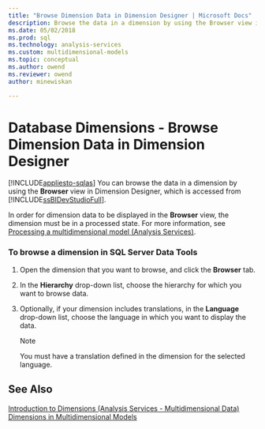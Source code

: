 ```yaml
---
title: "Browse Dimension Data in Dimension Designer | Microsoft Docs"
description: Browse the data in a dimension by using the Browser view in Dimension Designer, which is accessed from SQL Server Data Tools.
ms.date: 05/02/2018
ms.prod: sql
ms.technology: analysis-services
ms.custom: multidimensional-models
ms.topic: conceptual
ms.author: owend
ms.reviewer: owend
author: minewiskan

---
```

# Database Dimensions - Browse Dimension Data in Dimension Designer
[!INCLUDE[appliesto-sqlas](../includes/appliesto-sqlas.md)]
  You can browse the data in a dimension by using the **Browser** view in Dimension Designer, which is accessed from [!INCLUDE[ssBIDevStudioFull](../includes/ssbidevstudiofull-md.md)].  
  
 In order for dimension data to be displayed in the **Browser** view, the dimension must be in a processed state. For more information, see [Processing a multidimensional model &#40;Analysis Services&#41;](../../analysis-services/multidimensional-models/processing-a-multidimensional-model-analysis-services.md).  
  
### To browse a dimension in SQL Server Data Tools  
  
1.  Open the dimension that you want to browse, and click the **Browser** tab.  
  
2.  In the **Hierarchy** drop-down list, choose the hierarchy for which you want to browse data.  
  
3.  Optionally, if your dimension includes translations, in the **Language** drop-down list, choose the language in which you want to display the data.  
  
    > [!NOTE]  
    >  You must have a translation defined in the dimension for the selected language.  
  
## See Also  
 [Introduction to Dimensions &#40;Analysis Services - Multidimensional Data&#41;](../../analysis-services/multidimensional-models-olap-logical-dimension-objects/dimensions-introduction.md)   
 [Dimensions in Multidimensional Models](../../analysis-services/multidimensional-models/dimensions-in-multidimensional-models.md)  
  
  
